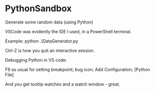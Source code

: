 # PythonSandbox
Generate some random data (using Python)

VSCode was evidently the IDE I used, in a PowerShell terminal.

Example:
python .\DataGenerator.py

Ctrl-Z is how you quit an interactive session.

Debugging Python in VS code:

F9 as usual for setting breakpoint; bug icon; Add Configuration; [Python File]

And you get tooltip watches and a watch window - great.

